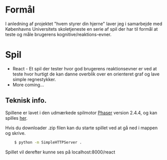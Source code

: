# Formål
I anledning af projektet "hvem styrer din hjerne" laver jeg i samarbejde med
Københavns Universitets skoletjeneste en serie af spil der har til formål at
teste og måle brugerens kognitive/reaktions-evner.  


# Spil
* React - Et spil der tester hvor god brugerens reaktionsevner er ved at teste
hvor hurtigt de kan danne overblik over en orienteret graf og lave simple
regnestykker.
* More coming...

## Teknisk info.
Spillene er lavet i den udmærkede spilmotor [Phaser](http://phaser.io) 
version 2.4.4, og kan spilles [her](rotendahl.dk/brain).

Hvis du downloader .zip filen kan du starte spillet ved at gå ned i mappen og skrive.
```bash
    $ python -m SimpleHTTPServer .
```

Spillet vil derefter kunne ses på localhost:8000/react
